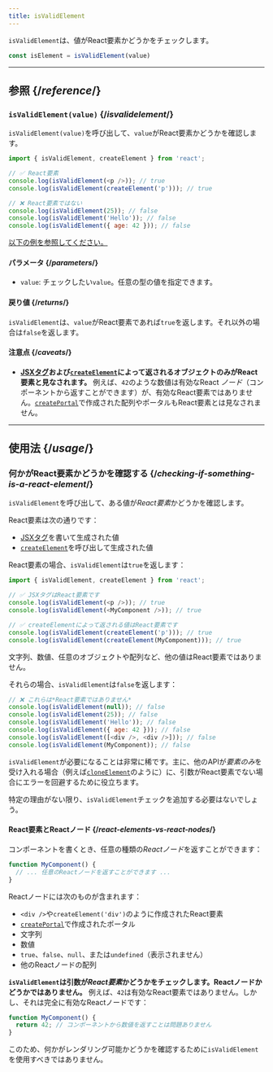 ```yaml
---
title: isValidElement
---
```


<Intro>

`isValidElement`は、値がReact要素かどうかをチェックします。

```js
const isElement = isValidElement(value)
```

</Intro>

<InlineToc />

---

## 参照 {/*reference*/}

### `isValidElement(value)` {/*isvalidelement*/}

`isValidElement(value)`を呼び出して、`value`がReact要素かどうかを確認します。

```js
import { isValidElement, createElement } from 'react';

// ✅ React要素
console.log(isValidElement(<p />)); // true
console.log(isValidElement(createElement('p'))); // true

// ❌ React要素ではない
console.log(isValidElement(25)); // false
console.log(isValidElement('Hello')); // false
console.log(isValidElement({ age: 42 })); // false
```

[以下の例を参照してください。](#usage)

#### パラメータ {/*parameters*/}

* `value`: チェックしたい`value`。任意の型の値を指定できます。

#### 戻り値 {/*returns*/}

`isValidElement`は、`value`がReact要素であれば`true`を返します。それ以外の場合は`false`を返します。

#### 注意点 {/*caveats*/}

* **[JSXタグ](/learn/writing-markup-with-jsx)および[`createElement`](/reference/react/createElement)によって返されるオブジェクトのみがReact要素と見なされます。** 例えば、`42`のような数値は有効なReact *ノード*（コンポーネントから返すことができます）が、有効なReact要素ではありません。[`createPortal`](/reference/react-dom/createPortal)で作成された配列やポータルもReact要素とは見なされません。

---

## 使用法 {/*usage*/}

### 何かがReact要素かどうかを確認する {/*checking-if-something-is-a-react-element*/}

`isValidElement`を呼び出して、ある値が*React要素*かどうかを確認します。

React要素は次の通りです：

- [JSXタグ](/learn/writing-markup-with-jsx)を書いて生成された値
- [`createElement`](/reference/react/createElement)を呼び出して生成された値

React要素の場合、`isValidElement`は`true`を返します：

```js
import { isValidElement, createElement } from 'react';

// ✅ JSXタグはReact要素です
console.log(isValidElement(<p />)); // true
console.log(isValidElement(<MyComponent />)); // true

// ✅ createElementによって返される値はReact要素です
console.log(isValidElement(createElement('p'))); // true
console.log(isValidElement(createElement(MyComponent))); // true
```

文字列、数値、任意のオブジェクトや配列など、他の値はReact要素ではありません。

それらの場合、`isValidElement`は`false`を返します：

```js
// ❌ これらは*React要素ではありません*
console.log(isValidElement(null)); // false
console.log(isValidElement(25)); // false
console.log(isValidElement('Hello')); // false
console.log(isValidElement({ age: 42 })); // false
console.log(isValidElement([<div />, <div />])); // false
console.log(isValidElement(MyComponent)); // false
```

`isValidElement`が必要になることは非常に稀です。主に、他のAPIが*要素のみ*を受け入れる場合（例えば[`cloneElement`](/reference/react/cloneElement)のように）に、引数がReact要素でない場合にエラーを回避するために役立ちます。

特定の理由がない限り、`isValidElement`チェックを追加する必要はないでしょう。

<DeepDive>

#### React要素とReactノード {/*react-elements-vs-react-nodes*/}

コンポーネントを書くとき、任意の種類の*Reactノード*を返すことができます：

```js
function MyComponent() {
  // ... 任意のReactノードを返すことができます ...
}
```

Reactノードには次のものが含まれます：

- `<div />`や`createElement('div')`のように作成されたReact要素
- [`createPortal`](/reference/react-dom/createPortal)で作成されたポータル
- 文字列
- 数値
- `true`、`false`、`null`、または`undefined`（表示されません）
- 他のReactノードの配列

**`isValidElement`は引数が*React要素*かどうかをチェックします。Reactノードかどうかではありません。** 例えば、`42`は有効なReact要素ではありません。しかし、それは完全に有効なReactノードです：

```js
function MyComponent() {
  return 42; // コンポーネントから数値を返すことは問題ありません
}
```

このため、何かがレンダリング可能かどうかを確認するために`isValidElement`を使用すべきではありません。

</DeepDive>